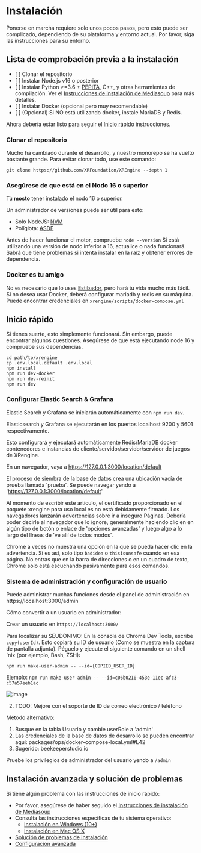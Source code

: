 # Instalación

Ponerse en marcha requiere solo unos pocos pasos, pero esto puede ser complicado,
dependiendo de su plataforma y entorno actual. Por favor, siga las instrucciones
para su entorno.

## Lista de comprobación previa a la instalación

*   \[ ] Clonar el repositorio
*   \[ ] Instalar Node.js v16 o posterior
*   \[ ] Instalar Python >=3.6 + [PEPITA](https://pypi.org/project/pip/), C++, y
    otras herramientas de compilación. Ver el [Instrucciones de instalación de Mediasoup](https://mediasoup.org/documentation/v3/mediasoup/installation/)
    para más detalles.
*   \[ ] Instalar Docker (opcional pero muy recomendable)
*   \[ ] (Opcional) Si NO está utilizando docker, instale MariaDB y Redis.

Ahora debería estar listo para seguir el [Inicio rápido](#quick-start) instrucciones.

### Clonar el repositorio

Mucho ha cambiado durante el desarrollo, y nuestro monorepo se ha vuelto bastante grande.
Para evitar clonar todo, use este comando:

    git clone https://github.com/XRFoundation/XREngine --depth 1

### Asegúrese de que está en el Nodo 16 o superior

Tú **mosto** tener instalado el nodo 16 o superior.

Un administrador de versiones puede ser útil para esto:

*   Solo NodeJS: [NVM](https://github.com/nvm-sh/nvm)
*   Políglota: [ASDF](https://github.com/asdf-vm/asdf)

Antes de hacer funcionar el motor, compruebe `node --version`
Si está utilizando una versión de nodo inferior a 16, actualice o nada funcionará.
Sabrá que tiene problemas si intenta instalar en la raíz y
obtener errores de dependencia.

### Docker es tu amigo

No es necesario que lo uses [Estibador](\(https://docs.docker.com/\)), pero hará
tu vida mucho más fácil.
Si no desea usar Docker, deberá configurar mariadb y redis en
su máquina. Puede encontrar credenciales en `xrengine/scripts/docker-compose.yml`

## Inicio rápido

Si tienes suerte, esto simplemente funcionará. Sin embargo, puede encontrar algunos
cuestiones. Asegúrese de que está ejecutando node 16 y compruebe sus dependencias.

    cd path/to/xrengine
    cp .env.local.default .env.local
    npm install
    npm run dev-docker
    npm run dev-reinit
    npm run dev

### Configurar Elastic Search & Grafana

Elastic Search y Grafana se iniciarán automáticamente con `npm run dev`.

Elasticsearch y Grafana se ejecutarán en los puertos localhost 9200 y 5601 respectivamente.

Esto configurará y ejecutará automáticamente Redis/MariaDB docker
contenedores e instancias de cliente/servidor/servidor/servidor de juegos de XRengine.

En un navegador, vaya a https://127.0.0.1:3000/location/default

El proceso de siembra de la base de datos crea una ubicación vacía de prueba llamada 'prueba'.
Se puede navegar yendo a 'https://127.0.0.1:3000/location/default'

Al momento de escribir este artículo, el certificado proporcionado en el paquete xrengine para uso local es
no está debidamente firmado. Los navegadores lanzarán advertencias sobre ir a inseguro
Páginas. Debería poder decirle al navegador que lo ignore, generalmente haciendo clic en
en algún tipo de botón o enlace de 'opciones avanzadas' y luego algo a lo largo del
líneas de 've allí de todos modos'.

Chrome a veces no muestra una opción en la que se pueda hacer clic en la advertencia. Si es así, solo
tipo `badidea` o `thisisunsafe` cuando en esa página. No entras
que en la barra de direcciones o en un cuadro de texto, Chrome solo está escuchando pasivamente
para esos comandos.

### Sistema de administración y configuración de usuario

Puede administrar muchas funciones desde el panel de administración en https://localhost:3000/admin

Cómo convertir a un usuario en administrador:

Crear un usuario en `https://localhost:3000/`

Para localizar su SEUDÓNIMO:
En la consola de Chrome Dev Tools, escribe `copy(userId)`. Esto copiará su ID de usuario
(Como se muestra en la captura de pantalla adjunta). Péguelo y ejecute el siguiente comando en
un shell 'nix (por ejemplo, Bash, ZSH):

`npm run make-user-admin -- --id={COPIED_USER_ID}`

Ejemplo:
`npm run make-user-admin -- --id=c06b0210-453e-11ec-afc3-c57a57eeb1ac`

![image](https://user-images.githubusercontent.com/43248658/142813912-35f450e1-f012-4bdf-adfa-f0fa2816160f.png)

2.  TODO: Mejore con el soporte de ID de correo electrónico / teléfono

Método alternativo:

1.  Busque en la tabla Usuario y cambie userRole a 'admin'
2.  Las credenciales de la base de datos de desarrollo se pueden encontrar aquí: packages/ops/docker-compose-local.yml#L42
3.  Sugerido: beekeeperstudio.io

Pruebe los privilegios de administrador del usuario yendo a `/admin`

## Instalación avanzada y solución de problemas

Si tiene algún problema con las instrucciones de inicio rápido:

*   Por favor, asegúrese de haber seguido el
    [Instrucciones de instalación de Mediasoup](https://mediasoup.org/documentation/v3/mediasoup/installation/)
*   Consulta las instrucciones específicas de tu sistema operativo:
    *   [Instalación en Windows (10+)](windows.md)
    *   [Instalación en Mac OS X](mac_os_x.md)
*   [Solución de problemas de instalación](install-troubleshooting.md)
*   [Configuración avanzada](advanced_setup.md)

